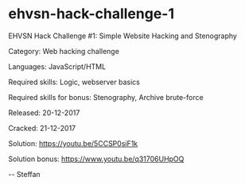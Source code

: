 # ehvsn-hack-challenge-1
EHVSN Hack Challenge #1: Simple Website Hacking and Stenography


Category: Web hacking challenge

Languages: JavaScript/HTML

Required skills: Logic, webserver basics

Required skills for bonus: Stenography, Archive brute-force

Released: 20-12-2017

Cracked: 21-12-2017 

Solution: https://youtu.be/5CCSP0siF1k

Solution bonus: https://www.youtu.be/q31706UHpOQ


-- Steffan
